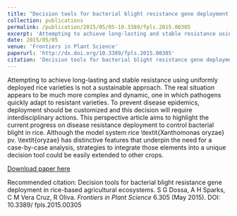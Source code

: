 ```yaml
---
title: "Decision tools for bacterial blight resistance gene deployment in rice-based agricultural ecosystems"
collection: publications
permalink: /publication/2015/05/05-10.3389/fpls.2015.00305
excerpt: 'Attempting to achieve long-lasting and stable resistance using uniformly deployed rice varieties is not a sustainable approach. The real situation appears to be much more complex and dynamic, one in which pathogens quickly adapt to resistant varieties. To prevent disease epidemics, deployment should be customized and this decision will require interdisciplinary actions. This perspective article aims to highlight the current progress on disease resistance deployment to control bacterial blight in rice. Although the model system rice \textit{Xanthomonas oryzae} pv. \textit{oryzae} has distinctive features that underpin the need for a case-by-case analysis, strategies to integrate those elements into a unique decision tool could be easily extended to other crops.'
date: 2015/05/05
venue: 'Frontiers in Plant Science'
paperurl: 'http://dx.doi.org/10.3389/fpls.2015.00305'
citation: 'Decision tools for bacterial blight resistance gene deployment in rice-based agricultural ecosystems. S G Dossa, A H Sparks, C M Vera Cruz, R Oliva. <i>Frontiers in Plant Science</i> 6.305 (May 2015). DOI: 10.3389/ fpls.2015.00305'
---
```

Attempting to achieve long-lasting and stable resistance using uniformly deployed rice varieties is not a sustainable approach. The real situation appears to be much more complex and dynamic, one in which pathogens quickly adapt to resistant varieties. To prevent disease epidemics, deployment should be customized and this decision will require interdisciplinary actions. This perspective article aims to highlight the current progress on disease resistance deployment to control bacterial blight in rice. Although the model system rice \textit{Xanthomonas oryzae} pv. \textit{oryzae} has distinctive features that underpin the need for a case-by-case analysis, strategies to integrate those elements into a unique decision tool could be easily extended to other crops.

[Download paper here](http://dx.doi.org/10.3389/fpls.2015.00305)

Recommended citation: Decision tools for bacterial blight resistance gene deployment in rice-based agricultural ecosystems. S G Dossa, A H Sparks, C M Vera Cruz, R Oliva. <i>Frontiers in Plant Science</i> 6.305 (May 2015). DOI: 10.3389/ fpls.2015.00305